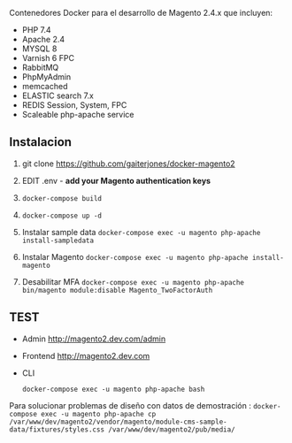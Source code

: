 
Contenedores Docker para el desarrollo de Magento 2.4.x que incluyen:

  - PHP 7.4
  - Apache 2.4
  - MYSQL 8
  - Varnish 6 FPC  
  - RabbitMQ  
  - PhpMyAdmin
  - memcached
  - ELASTIC search 7.x
  - REDIS Session, System, FPC
  - Scaleable php-apache service

## Instalacion

1. git clone https://github.com/gaiterjones/docker-magento2  
2. EDIT .env - **add your Magento authentication keys**  
3. `docker-compose build`
4. `docker-compose up -d`   
5. Instalar sample data
`docker-compose exec -u magento php-apache install-sampledata`

6. Instalar Magento
`docker-compose exec -u magento php-apache install-magento`

7. Desabilitar MFA
`docker-compose exec -u magento php-apache bin/magento module:disable Magento_TwoFactorAuth`

## TEST

 - Admin
http://magento2.dev.com/admin  
 - Frontend
http://magento2.dev.com   
 - CLI


    `docker-compose exec -u magento php-apache bash`


Para solucionar problemas de diseño con datos de demostración : `docker-compose exec -u magento php-apache cp /var/www/dev/magento2/vendor/magento/module-cms-sample-data/fixtures/styles.css /var/www/dev/magento2/pub/media/`
